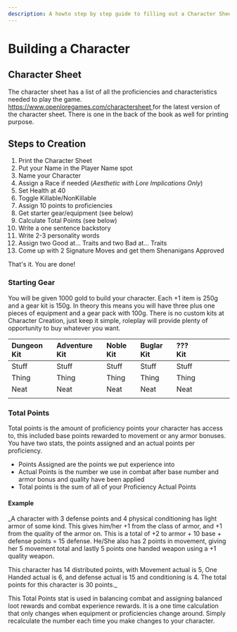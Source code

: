 ```yaml
---
description: A howto step by step guide to filling out a Character Sheet
---
```


# Building a Character

## Character Sheet

The character sheet has a list of all the proficiencies and characteristics needed to play the game.  
[https://www.openloregames.com/charactersheet ](https://www.openloregames.com/charactersheet)for the latest version of the character sheet. There is one in the back of the book as well for printing purpose.

## Steps to Creation

1. Print the Character Sheet
2. Put your Name in the Player Name spot
3. Name your Character
4. Assign a Race if needed \(_Aesthetic with Lore Implications Only_\)
5. Set Health at 40
6. Toggle Killable/NonKillable
7. Assign 10 points to proficiencies
8. Get starter gear/equipment \(see below\)
9. Calculate Total Points \(see below\)
10. Write a one sentence backstory
11. Write 2-3 personality words
12. Assign two Good at... Traits and two Bad at... Traits
13. Come up with 2 Signature Moves and get them Shenanigans Approved

That's it. You are done!

### Starting Gear

You will be given 1000 gold to build your character. Each +1 item is 250g and a gear kit is 150g. In theory this means you will have three plus one pieces of equipment and a gear pack with 100g. There is no custom kits at Character Creation, just keep it simple, roleplay will provide plenty of opportunity to buy whatever you want.

| Dungeon Kit | Adventure Kit | Noble Kit | Buglar Kit | ??? Kit |  |  |  |  |
| :--- | :--- | :--- | :--- | :--- | :--- | :--- | :--- | :--- |
| Stuff | Stuff | Stuff | Stuff | Stuff |  |  |  |  |
| Thing | Thing | Thing | Thing | Thing |  |  |  |  |
| Neat | Neat | Neat | Neat | Neat |  |  |  |  |
|  |  |  |  |  |  |  |  |  |

### Total Points

Total points is the amount of proficiency points your character has access to, this included base points rewarded to movement or any armor bonuses. You have two stats, the points assigned and an actual points per proficiency.

* Points Assigned are the points we put experience into
* Actual Points is the number we use in combat after base number and armor bonus and quality have been applied 
* Total points is the sum of all of your Proficiency Actual Points

#### Example

_A character with 3 defense points and 4 physical conditioning has light armor of some kind. This gives him/her +1 from the class of armor, and +1 from the quality of the armor on. This is a total of +2 to armor + 10 base + defense points = 15 defense. He/She also has 2 points in movement, giving her 5 movement total and lastly 5 points one handed weapon using a +1 quality weapon.  
  
This character has 14 distributed points, with Movement actual is 5, One Handed actual is 6, and defense actual is 15 and conditioning is 4. The total points for this character is 30 points._

This Total Points stat is used in balancing combat and assigning balanced loot rewards and combat experience rewards. It is a one time calculation that only changes when equipment or proficiencies change around. Simply recalculate the number each time you make changes to your character.


